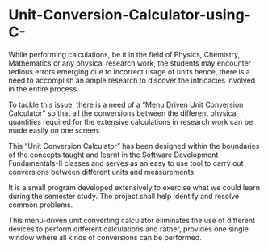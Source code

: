 # Unit-Conversion-Calculator-using-C-
While performing calculations, be it in the field of Physics, Chemistry, Mathematics or any physical research work, the students may encounter tedious errors emerging due to incorrect usage of units hence, there is a need to accomplish an ample research to discover the intricacies involved in the entire process.

To tackle this issue, there is a need of a “Menu Driven Unit Conversion Calculator” so that all the conversions between the different physical quantities required for the extensive calculations in research work can be made easily on one screen.

This “Unit Conversion Calculator” has been designed within the boundaries of the concepts taught and learnt in the Software Development Fundamentals-II classes and serves as an easy to use tool to carry out conversions between different units and measurements.

It is a small program developed extensively to exercise what we could learn during the semester study. The project shall help identify and resolve common problems.

This menu-driven unit converting calculator eliminates the use of different devices to perform different calculations and rather, provides one single window where all kinds of conversions can be performed.

